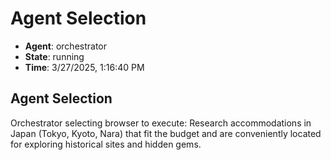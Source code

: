 # Agent Selection

- **Agent**: orchestrator
- **State**: running
- **Time**: 3/27/2025, 1:16:40 PM

## Agent Selection

Orchestrator selecting browser to execute: Research accommodations in Japan (Tokyo, Kyoto, Nara) that fit the budget and are conveniently located for exploring historical sites and hidden gems.

